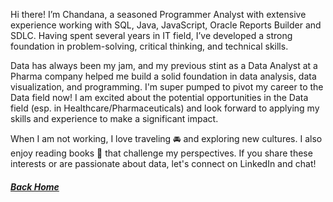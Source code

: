 Hi there! I’m Chandana, a seasoned Programmer Analyst with extensive experience working with SQL, Java, JavaScript, Oracle Reports Builder and SDLC. 
Having spent several years in IT field, I’ve developed a strong foundation in problem-solving, critical thinking, and technical skills.

Data has always been my jam, and my previous stint as a Data Analyst at a Pharma company helped me build a solid foundation in data analysis, 
data visualization, and programming. I'm super pumped to pivot my career to the Data field now! I am excited about the potential opportunities in the 
Data field (esp. in Healthcare/Pharmaceuticals) and look forward to applying my skills and experience to make a significant impact.

When I am not working, I love traveling 🚘 and exploring new cultures. I also enjoy reading books 📖 that challenge my perspectives. 
If you share these interests or are passionate about data, let's connect on LinkedIn and chat!

##### [Back Home](https://chandanadata.github.io/)
